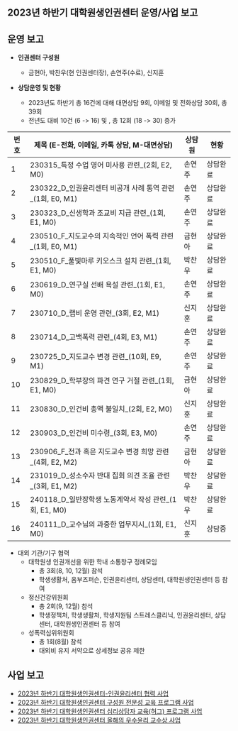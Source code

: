 ## 2023년 하반기 대학원생인권센터 운영/사업 보고

## 운영 보고

- **인권센터 구성원**
	- 금현아, 박찬우(현 인권센터장), 손연주(수료), 신지훈

- **상담운영 및 현황**
	-	2023년도 하반기 총 16건에 대해 대면상담 9회, 이메일 및 전화상담 30회, 총 39회
	-	전년도 대비 10건 (6 -> 16) 및 , 총 12회 (18 -> 30) 증가

|	번호	|	제목 (E-전화, 이메일, 카톡 상담, M-대면상담)	|	상담원	|	현황	|
|---|---|---|---|
|   1  |  230315_특정 수업 영어 미사용 관련_(2회, E2, M0)  |	손연주	|   상담완료  |
|   2  |  230322_D_인권윤리센터 비공개 사례 통역 관련_(1회, E0, M1)  |	손연주	|   상담완료  |
|   3  |  230323_D_신생학과 조교비 지급 관련_(1회, E1, M0)  |	손연주	|   상담완료  |
|   4  |  230510_F_지도교수의 지속적인 언어 폭력 관련_(1회, E0, M1)  |	금현아	|   상담완료  |
|   5  |  230510_F_풀빛마루 키오스크 설치 관련_(1회, E1, M0)  |	박찬우	|   상담완료  |
|   6  |  230619_D_연구실 선배 욕설 관련_(1회, E1, M0)  |	손연주	|   상담완료  |
|   7  |  230710_D_랩비 운영 관련_(3회, E2, M1)  |	신지훈	|   상담완료  |
|   8  |  230714_D_고백폭력 관련_(4회, E3, M1)  |	손연주	|   상담완료  |
|   9  |  230725_D_지도교수 변경 관련_(10회, E9, M1)  |	손연주	|   상담완료  |
|   10  |  230829_D_학부장의 파견 연구 거절 관련_(1회, E1, M0)  |	금현아	|   상담완료  |
|   11  |  230830_D_인건비 총액 불일치_(2회, E2, M0)  |	신지훈	|   상담완료  |
|   12  |  230903_D_인건비 미수령_(3회, E3, M0)  |	손연주	|   상담완료  |
|   13  |  230906_F_전과 혹은 지도교수 변경 희망 관련_(4회, E2, M2)  |	금현아	|   상담완료  |
|   14  |  231019_D_성소수자 반대 집회 의견 조율 관련_(3회, E1, M2)  |	박찬우	|   상담완료  |
|   15  |  240118_D_일반장학생 노동계약서 작성 관련_(1회, E1, M0)  |	박찬우	|   상담완료  |
|   16  |  240111_D_교수님의 과중한 업무지시_(1회, E1, M0)  |	신지훈	|   상담중  |

- 대외 기관/기구 협력
	-	대학원생 인권개선을 위한 학내 소통창구 정례모임
		- 총 3회(8, 10, 12월) 참석 
		- 학생생활처, 옴부즈퍼슨, 인권윤리센터, 상담센터, 대학원생인권센터 등 참여
	- 정신건강위원회
		- 총 2회(9, 12월) 참석  
		- 학생정책처, 학생생활처, 학생지원팀 스트레스클리닉, 인권윤리센터, 상담센터, 대학원생인권센터 등 참여
	- 성폭력심위위원회
		- 총 1회(8월) 참석
		- 대외비 유지 서약으로 상세정보 공유 제한

## 사업 보고
- [2023년 하반기 대학원생인권센터-인권윤리센터 협력 사업](인권센터_인권윤리센터협력사업.md)
- [2023년 하반기 대학원생인권센터 구성원 전문성 교육 프로그램 사업](인권센터_전문성교육.md)
- [2023년 하반기 대학원생인권센터 심리상담자 교육(허그) 프로그램 사업](인권센터_허그프로그램.md)
- [2023년 하반기 대학원생인권센터 올해의 우수윤리 교수상 사업](인권센터_우수윤리교수상.md)

